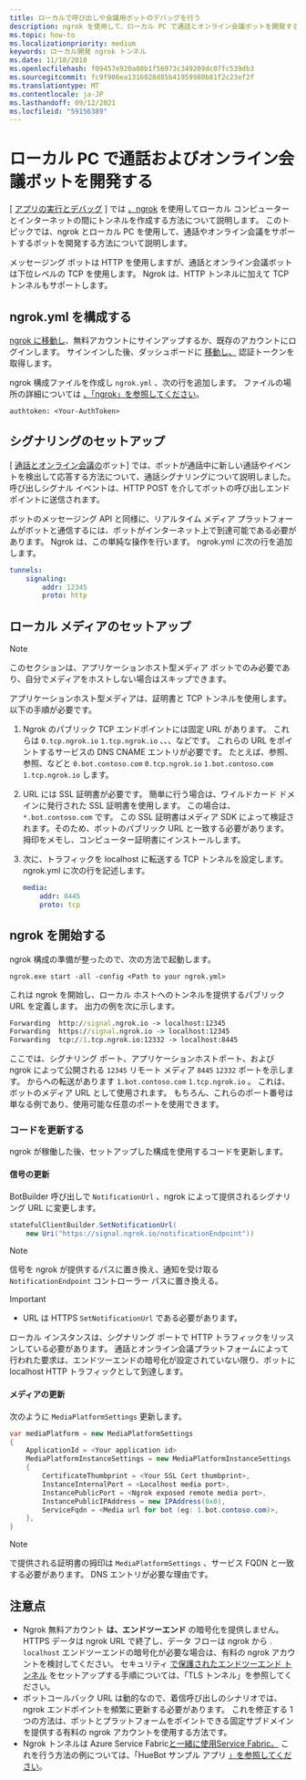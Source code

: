 ```yaml
---
title: ローカルで呼び出しや会議用ボットのデバッグを行う
description: ngrok を使用して、ローカル PC で通話とオンライン会議ボットを開発する方法について学習します。
ms.topic: how-to
ms.localizationpriority: medium
keywords: ローカル開発 ngrok トンネル
ms.date: 11/18/2018
ms.openlocfilehash: f09457e920a08b1f56973c349209dc07fc539db3
ms.sourcegitcommit: fc9f906ea1316028d85b41959980b81f2c23ef2f
ms.translationtype: MT
ms.contentlocale: ja-JP
ms.lasthandoff: 09/12/2021
ms.locfileid: "59156389"
---
```

# <a name="develop-calling-and-online-meeting-bots-on-your-local-pc"></a>ローカル PC で通話およびオンライン会議ボットを開発する

[ [アプリの実行とデバッグ](../../concepts/build-and-test/debug.md) ] では [、ngrok](https://ngrok.com) を使用してローカル コンピューターとインターネットの間にトンネルを作成する方法について説明します。 このトピックでは、ngrok とローカル PC を使用して、通話やオンライン会議をサポートするボットを開発する方法について説明します。

メッセージング ボットは HTTP を使用しますが、通話とオンライン会議ボットは下位レベルの TCP を使用します。 Ngrok は、HTTP トンネルに加えて TCP トンネルもサポートします。 

## <a name="configure-ngrokyml"></a>ngrok.yml を構成する

[ngrok に移動し](https://ngrok.com)、無料アカウントにサインアップするか、既存のアカウントにログインします。 サインインした後、ダッシュボードに [移動し、](https://dashboard.ngrok.com) 認証トークンを取得します。

ngrok 構成ファイルを作成し `ngrok.yml` 、次の行を追加します。 ファイルの場所の詳細については [、「ngrok」を参照してください](https://ngrok.com/docs#config)。

  `authtoken: <Your-AuthToken>`

## <a name="set-up-signaling"></a>シグナリングのセットアップ

[ [通話とオンライン会議の](./calls-meetings-bots-overview.md)ボット] では、ボットが通話中に新しい通話やイベントを検出して応答する方法について、通話シグナリングについて説明しました。 呼び出しシグナル イベントは、HTTP POST を介してボットの呼び出しエンドポイントに送信されます。

ボットのメッセージング API と同様に、リアルタイム メディア プラットフォームがボットと通信するには、ボットがインターネット上で到達可能である必要があります。 Ngrok は、この単純な操作を行います。 ngrok.yml に次の行を追加します。

```yaml
tunnels:
    signaling:
        addr: 12345
        proto: http
```

## <a name="set-up-local-media"></a>ローカル メディアのセットアップ

> [!NOTE]
> このセクションは、アプリケーションホスト型メディア ボットでのみ必要であり、自分でメディアをホストしない場合はスキップできます。

アプリケーションホスト型メディアは、証明書と TCP トンネルを使用します。 以下の手順が必要です。

1. Ngrok のパブリック TCP エンドポイントには固定 URL があります。 これらは `0.tcp.ngrok.io` `1.tcp.ngrok.io` 、、、などです。 これらの URL をポイントするサービスの DNS CNAME エントリが必要です。 たとえば、参照、参照、などと `0.bot.contoso.com` `0.tcp.ngrok.io` `1.bot.contoso.com` `1.tcp.ngrok.io` します。
2. URL には SSL 証明書が必要です。 簡単に行う場合は、ワイルドカード ドメインに発行された SSL 証明書を使用します。 この場合は、 `*.bot.contoso.com` です。 この SSL 証明書はメディア SDK によって検証されます。そのため、ボットのパブリック URL と一致する必要があります。 拇印をメモし、コンピューター証明書にインストールします。
3. 次に、トラフィックを localhost に転送する TCP トンネルを設定します。 ngrok.yml に次の行を記述します。

    ```yaml
    media:
        addr: 8445
        proto: tcp
    ```

## <a name="start-ngrok"></a>ngrok を開始する

ngrok 構成の準備が整ったので、次の方法で起動します。

  `ngrok.exe start -all -config <Path to your ngrok.yml>`

これは ngrok を開始し、ローカル ホストへのトンネルを提供するパブリック URL を定義します。 出力の例を次に示します。

```cmd
Forwarding  http://signal.ngrok.io -> localhost:12345
Forwarding  https://signal.ngrok.io -> localhost:12345
Forwarding  tcp://1.tcp.ngrok.io:12332 -> localhost:8445
```

ここでは、シグナリング ポート、アプリケーションホストポート、および ngrok によって公開される `12345` リモート メディア `8445` `12332` ポートを示します。 からへの転送があります `1.bot.contoso.com` `1.tcp.ngrok.io` 。 これは、ボットのメディア URL として使用されます。 もちろん、これらのポート番号は単なる例であり、使用可能な任意のポートを使用できます。

### <a name="update-code"></a>コードを更新する

ngrok が稼働した後、セットアップした構成を使用するコードを更新します。

#### <a name="update-signaling"></a>信号の更新

BotBuilder 呼び出しで `NotificationUrl` 、ngrok によって提供されるシグナリング URL に変更します。

```csharp
statefulClientBuilder.SetNotificationUrl(
    new Uri("https://signal.ngrok.io/notificationEndpoint"))
```

> [!NOTE]
> 信号を ngrok が提供するパスに置き換え、通知を受け取る `NotificationEndpoint` コントローラー パスに置き換える。

> [!IMPORTANT]
> * URL は HTTPS `SetNotificationUrl` である必要があります。
> 
> ローカル インスタンスは、シグナリング ポートで HTTP トラフィックをリッスンしている必要があります。 通話とオンライン会議プラットフォームによって行われた要求は、エンドツーエンドの暗号化が設定されていない限り、ボットに localhost HTTP トラフィックとして到達します。

#### <a name="update-media"></a>メディアの更新

次のように `MediaPlatformSettings` 更新します。

```csharp
var mediaPlatform = new MediaPlatformSettings
{
    ApplicationId = <Your application id>
    MediaPlatformInstanceSettings = new MediaPlatformInstanceSettings
    {
        CertificateThumbprint = <Your SSL Cert thumbprint>,
        InstanceInternalPort = <Localhost media port>,
        InstancePublicPort = <Ngrok exposed remote media port>,
        InstancePublicIPAddress = new IPAddress(0x0),
        ServiceFqdn = <Media url for bot (eg: 1.bot.contoso.com)>,
    },
}
```

> [!NOTE]
> で提供される証明書の拇印は `MediaPlatformSettings` 、サービス FQDN と一致する必要があります。 DNS エントリが必要な理由です。

## <a name="caveats"></a>注意点

- Ngrok 無料アカウント **は、エンドツーエンド** の暗号化を提供しません。 HTTPS データは ngrok URL で終了し、データ フローは ngrok から . `localhost` エンドツーエンドの暗号化が必要な場合は、有料の ngrok アカウントを検討してください。 セキュリティ [で保護されたエンドツーエンド トンネル](https://ngrok.com/docs#tls) をセットアップする手順については、「TLS トンネル」を参照してください。
- ボットコールバック URL は動的なので、着信呼び出しのシナリオでは、ngrok エンドポイントを頻繁に更新する必要があります。 これを修正する 1 つの方法は、ボットとプラットフォームをポイントできる固定サブドメインを提供する有料の ngrok アカウントを使用する方法です。
- Ngrok トンネルは Azure Service Fabric[と一緒に使用Service Fabric。](/azure/service-fabric/service-fabric-overview) これを行う方法の例については、「HueBot サンプル アプリ [」を参照してください](/microsoftgraph/microsoft-graph-comms-samples/tree/master/Samples/LocalMediaSamples/HueBot/HueBot)。
